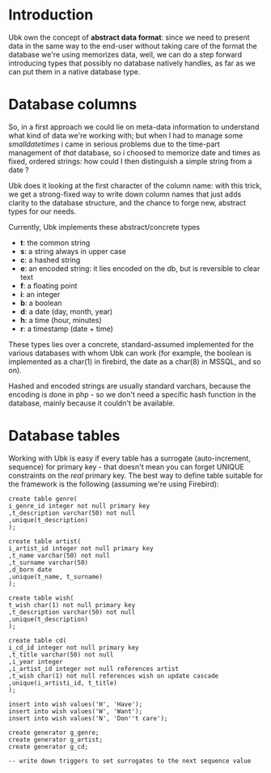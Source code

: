 # Introduction #

Ubk own the concept of **abstract data format**: since we need to present data in the same way to the end-user without taking care of the format the database we're using memorizes data, well, we can do a step forward introducing types that possibly no database natively handles, as far as we can put them in a native database type.


# Database columns #

So, in a first approach we could lie on meta-data information to understand what kind of data we're working with; but when I had to manage some _smalldatetimes_ i came in serious problems due to the time-part management of _that_ database, so i choosed to memorize date and times as fixed, ordered strings: how could I then distinguish a simple string from a date ?

Ubk does it looking at the first character of the column name: with this trick, we get a strong-fixed way to write down column names that just adds clarity to the database structure, and the chance to forge new, abstract types for our needs.

Currently, Ubk implements these abstract/concrete types
  * **t**: the common string
  * **s**: a string always in upper case
  * **c**: a hashed string
  * **e**: an encoded string: it lies encoded on the db, but is reversible to clear text
  * **f**: a floating point
  * **i**: an integer
  * **b**: a boolean
  * **d**: a date (day, month, year)
  * **h**: a time (hour, minutes)
  * **r**: a timestamp (date + time)

These types lies over a concrete, standard-assumed implemented for the various databases with whom Ubk can work (for example, the boolean is implemented as a char(1) in firebird, the date as a char(8) in MSSQL, and so on).

Hashed and encoded strings are usually standard varchars, because the encoding is done in php - so we don't need a specific hash function in the database, mainly because it couldn't be available.

# Database tables #

Working with Ubk is easy if every table has a surrogate (auto-increment, sequence) for primary key - that doesn't mean you can forget UNIQUE constraints on the _real_ primary key. The best way to define table suitable for the framework is the following (assuming we're using Firebird):

```
create table genre(
i_genre_id integer not null primary key
,t_description varchar(50) not null
,unique(t_description)
);

create table artist(
i_artist_id integer not null primary key
,t_name varchar(50) not null
,t_surname varchar(50)
,d_born date
,unique(t_name, t_surname)
);

create table wish(
t_wish char(1) not null primary key
,t_description varchar(50) not null
,unique(t_description)
);

create table cd(
i_cd_id integer not null primary key
,t_title varchar(50) not null
,i_year integer
,i_artist_id integer not null references artist
,t_wish char(1) not null references wish on update cascade
,unique(i_artisti_id, t_title)
);

insert into wish values('H', 'Have');
insert into wish values('W', 'Want');
insert into wish values('N', 'Don''t care');

create generator g_genre;
create generator g_artist;
create generator g_cd;

-- write down triggers to set surrogates to the next sequence value

```